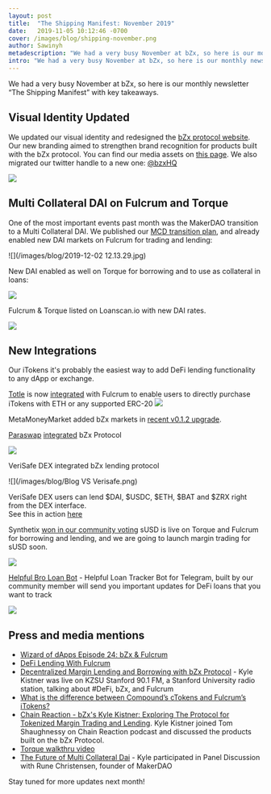 ```yaml
---
layout: post
title:  "The Shipping Manifest: November 2019"
date:   2019-11-05 10:12:46 -0700
cover: /images/blog/shipping-november.png
author: Sawinyh
metadescription: "We had a very busy November at bZx, so here is our monthly newsletter “The Shipping Manifest” with key takeaways"
intro: "We had a very busy November at bZx, so here is our monthly newsletter “The Shipping Manifest” with key takeaways"
---
```


We had a very busy November at bZx, so here is our monthly newsletter “The Shipping Manifest” with key takeaways.

## Visual Identity Updated

We updated our visual identity and redesigned the [bZx protocol website](https://bzx.network). Our new branding aimed to strengthen brand recognition for products built with the bZx protocol. You can find our media assets on [this page](/media-assets). We also migrated our twitter handle to a new one: [@bzxHQ](https://twitter.com/bzxHQ)

![](/images/blog/bZx_logo_svg.png)

## Multi Collateral DAI on Fulcrum and Torque

One of the most important events past month was the MakerDAO transition to a Multi Collateral DAI. We published our [MCD transition plan](/mcd-transition-plan), and already enabled new DAI markets on Fulcrum for trading and lending:   

![](/images/blog/2019-12-02 12.13.29.jpg)

New DAI enabled as well on Torque for borrowing and to use as collateral in loans:

![](/images/blog/torque-new-dai.png)

Fulcrum & Torque listed on Loanscan.io with new DAI rates.

![](/images/blog/loanscan-new-dai.png)

## New Integrations

Our iTokens it's probably the easiest way to add DeFi lending functionality to any dApp or exchange.

[Totle](https://swap.totle.com/) is now [integrated](https://medium.com/totle/easily-purchase-itokens-with-totle-f63ed439162) with Fulcrum to enable users to directly purchase iTokens with ETH or any supported ERC-20
![](/images/blog/EJORyrZU0AAu1Gb.jpeg)

MetaMoneyMarket added bZx markets in [recent v0.1.2 upgrade](https://twitter.com/MetaMoneyMarket/status/1194457229086191616).

[Paraswap](https://paraswap.io/) [integrated](https://twitter.com/paraswap/status/1196274037649006597) bZx Protocol

![](/images/blog/EJoE5IsXUAEi2Ml.jpeg)

VeriSafe DEX integrated bZx lending protocol

![](/images/blog/Blog VS Verisafe.png)

VeriSafe DEX users can lend $DAI, $USDC, $ETH, $BAT and $ZRX right from the DEX interface.   
See this in action [here](https://dex.verisafe.io/#/margin/lend)

Synthetix [won in our community voting](https://twitter.com/bzxHQ/status/1195390676059316224)
sUSD is live on Torque and Fulcrum for borrowing and lending, and we are going to launch margin trading for sUSD soon.

![](/images/blog/itoken_circle_sUSD.png)

[Helpful Bro Loan Bot](https://t.me/HelpfulBroLoanTrackerBot) - Helpful Loan Tracker Bot for Telegram, built by our community member will send you important updates for DeFi loans that you want to track

![](/images/blog/loanbot.png)

## Press and media mentions

- [Wizard of dApps Episode 24: bZx & Fulcrum](https://anchor.fm/wizardofdapps/episodes/Episode-24-bZx--Fulcrum-with-Kyle-Kristner-e8rage)
- [DeFi Lending With Fulcrum](https://www.publish0x.com/the-part-time-economist/defi-lending-fulcrum-xmgxgn)
- [Decentralized Margin Lending and Borrowing with bZx Protocol](https://www.podomatic.com/podcasts/laptopradio/episodes/2019-11-17T21_41_14-08_00) - Kyle Kistner was live on KZSU  Stanford 90.1 FM, a Stanford University radio station, talking about #DeFi, bZx, and Fulcrum
- [What is the difference between Compound’s cTokens and Fulcrum’s iTokens?](https://medium.com/totle/ctokens-vs-itokens-d7d0186da3c0)
- [Chain Reaction - bZx's Kyle Kistner: Exploring The Protocol for Tokenized Margin Trading and Lending](https://podcasts.apple.com/us/podcast/bzxs-kyle-kistner-exploring-protocol-for-tokenized/id1438148082?i=1000458022043). Kyle Kistner joined Tom Shaughnessy on Chain Reaction podcast and discussed the products built on the bZx Protocol.
- [Torque walkthru video](https://www.youtube.com/watch?v=ro-7hgPPVrA)
- [The Future of Multi Collateral Dai](https://www.youtube.com/watch?v=gHrFatzOkUw) - Kyle participated in Panel Discussion with Rune Christensen, founder of MakerDAO

Stay tuned for more updates next month!
